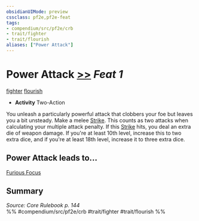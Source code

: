```yaml
---
obsidianUIMode: preview
cssclass: pf2e,pf2e-feat
tags:
- compendium/src/pf2e/crb
- trait/fighter
- trait/flourish
aliases: ["Power Attack"]
---
```

# Power Attack  [>>](../../rules/core-rulebook/chapter-9-playing-the-game.md#Actions "Two-Action") *Feat 1*  
[fighter](../../rules/traits/fighter.md)  [flourish](../../rules/traits/flourish.md)  

- **Activity** Two-Action

You unleash a particularly powerful attack that clobbers your foe but leaves you a bit unsteady. Make a melee [Strike](../../rules/actions/strike.md). This counts as two attacks when calculating your multiple attack penalty. If this [Strike](../../rules/actions/strike.md) hits, you deal an extra die of weapon damage. If you're at least 10th level, increase this to two extra dice, and if you're at least 18th level, increase it to three extra dice.

## Power Attack leads to...

[Furious Focus](furious-focus.md)

## Summary

*Source: Core Rulebook p. 144*  
%% #compendium/src/pf2e/crb #trait/fighter #trait/flourish %%